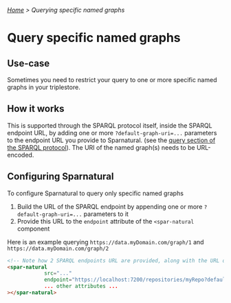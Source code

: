 _[Home](index.html) > Querying specific named graphs_

# Query specific named graphs

## Use-case

Sometimes you need to restrict your query to one or more specific named graphs in your triplestore.


## How it works

This is supported through the SPARQL protocol itself, inside the SPARQL endpoint URL, by adding one or more `?default-graph-uri=...` parameters to the endpoint URL you provide to Sparnatural. (see the [query section of the SPARQL protocol](https://www.w3.org/TR/2013/REC-sparql11-protocol-20130321/#query-operation)). The URI of the named graph(s) needs to be URL-encoded.


## Configuring Sparnatural

To configure Sparnatural to query only specific named graphs

1. Build the URL of the SPARQL endpoint by appending one or more `?default-graph-uri=...` parameters to it
2. Provide this URL to the `endpoint` attribute of the `<spar-natural` component

Here is an example querying `https://data.myDomain.com/graph/1` and `https://data.myDomain.com/graph/2`

```html
<!-- Note how 2 SPARQL endpoints URL are provided, along with the URL of the catalog file -->
<spar-natural 
            src="..."
            endpoint="https://localhost:7200/repositories/myRepo?default-graph-uri=https%3A%2F%2Fdata.myDomain.com%2Fgraph%2F1&default-graph-uri=https%3A%2F%2Fdata.myDomain.com%2Fgraph%2F2"
            ... other attributes ...
></spar-natural>
```